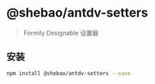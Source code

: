 # @shebao/antdv-setters

> Formily Designable 设置器

## 安装

```bash
npm install @shebao/antdv-setters --save
```
